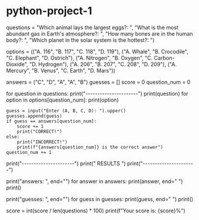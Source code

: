 # python-project-1
 questions =            "Which animal lays the largest eggs?: ",
                       "What is the most abundant gas in Earth's atmosphere?: ",
                       "How many bones are in the human body?: ",
                       "Which planet in the solar system is the hottest?: ")

options = (("A. 116", "B. 117", "C. 118", "D. 119"),
                   ("A. Whale", "B. Crocodile", "C. Elephant", "D. Ostrich"),
                   ("A. Nitrogen", "B. Oxygen", "C. Carbon-Dioxide", "D. Hydrogen"),
                   ("A. 206", "B. 207", "C. 208", "D. 209"),
                   ("A. Mercury", "B. Venus", "C. Earth", "D. Mars"))

answers = ("C", "D", "A", "A", "B")
guesses = []
score = 0
question_num = 0

for question in questions:
    print("----------------------")
    print(question)
    for option in options[question_num]:
        print(option)

    guess = input("Enter (A, B, C, D): ").upper()
    guesses.append(guess)
    if guess == answers[question_num]:
        score += 1
        print("CORRECT!")
    else:
        print("INCORRECT!")
        print(f"{answers[question_num]} is the correct answer")
    question_num += 1

print("----------------------")
print("       RESULTS        ")
print("----------------------")

print("answers: ", end="")
for answer in answers:
    print(answer, end=" ")
print()

print("guesses: ", end="")
for guess in guesses:
    print(guess, end=" ")
print()

score = int(score / len(questions) * 100)
print(f"Your score is: {score}%")
